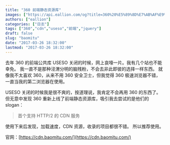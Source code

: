 ```yaml
---
title: "360 前端静态资源库"
images: ["https://api.eallion.com/og?title=360%20%E5%89%8D%E7%AB%AF%E9%9D%99%E6%80%81%E8%B5%84%E6%BA%90%E5%BA%93"]
authors: ["eallion"]
categories: ["日志"]
tags: ["360","cdn","useso","前端","jquery"]
draft: false
slug: "baomitu"
date: "2017-03-26 18:32:00"
lastmod: "2017-03-26 18:32:00"
---
```


去年 360 的前端公共库 USESO 关闭的时候，网上哀嚎一片。我有几个站也不能幸免。
我一直不是那种泾渭分明的脑残粉，不会去非此即彼的选择一样东西。
就像我不太喜欢 360，从来不用 360 安全卫士，但我觉得 360 极速浏览器不错，一直当我的第二浏览器在使用。

USESO 关闭的时候我是很不爽的，按道理说，我肯定不会再用 360 的东西了。
但无意中发现 360 重新上线了前端静态资源库，吸引我去尝试的是他们的 slogan：

> 首个支持 HTTP/2 的 CDN 服务

使用下来后发现，加载速度，CDN 资源，收录的项目都很不错。
所以推荐使用。

官网：[https://cdn.baomitu.com/](https://cdn.baomitu.com/)
